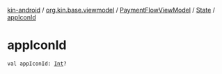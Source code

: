 [kin-android](../../../index.md) / [org.kin.base.viewmodel](../../index.md) / [PaymentFlowViewModel](../index.md) / [State](index.md) / [appIconId](./app-icon-id.md)

# appIconId

`val appIconId: `[`Int`](https://kotlinlang.org/api/latest/jvm/stdlib/kotlin/-int/index.html)`?`